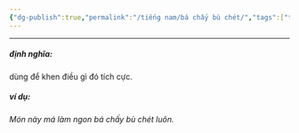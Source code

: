 ```yaml
---
{"dg-publish":true,"permalink":"/tiếng nam/bá chấy bù chét/","tags":["tiếng-nam"],"created":"2025-08-14T09:54:44.563+07:00"}
---
```


---

##### định nghĩa:
dùng để khen điều gì đó tích cực.

##### ví dụ:
*Món này má làm ngon bá chấy bù chét luôn.*